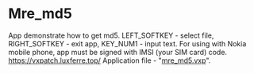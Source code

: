 # Mre_md5
App demonstrate how to get md5. LEFT_SOFTKEY - select file, RIGHT_SOFTKEY - exit app, KEY_NUM1 - input text.
For using with Nokia mobile phone, app must be signed with IMSI (your SIM card) code.
https://vxpatch.luxferre.top/
Application file - "[mre_md5.vxp](https://github.com/RDZDX/mre_md5/blob/main/mre_md5.vxp?raw=true)".
